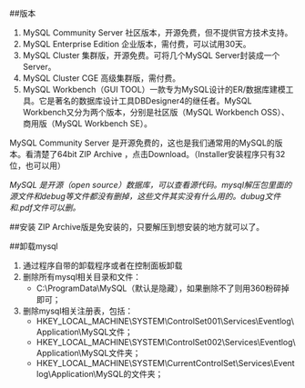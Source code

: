 ##版本
1. MySQL Community Server 社区版本，开源免费，但不提供官方技术支持。
2. MySQL Enterprise Edition 企业版本，需付费，可以试用30天。
3. MySQL Cluster 集群版，开源免费。可将几个MySQL Server封装成一个Server。
4. MySQL Cluster CGE 高级集群版，需付费。
5. MySQL Workbench（GUI TOOL）一款专为MySQL设计的ER/数据库建模工具。它是著名的数据库设计工具DBDesigner4的继任者。MySQL Workbench又分为两个版本，分别是社区版（MySQL Workbench OSS）、商用版（MySQL Workbench SE）。

MySQL Community Server 是开源免费的，这也是我们通常用的MySQL的版本。看清楚了64bit ZIP Archive ，点击Download。（Installer安装程序只有32位，也可以用）

*MySQL 是开源（open source）数据库，可以查看源代码。mysql解压包里面的源文件和debug等文件都没有删掉，这些文件其实没有什么用的。dubug文件和.pdf文件可以删。*

##安装
ZIP Archive版是免安装的，只要解压到想安装的地方就可以了。

##卸载mysql
1. 通过程序自带的卸载程序或者在控制面板卸载
2. 删除所有mysql相关目录和文件：
    + C:\ProgramData\MySQL（默认是隐藏），如果删除不了则用360粉碎掉即可；
3. 删除mysql相关注册表，包括：
    + HKEY_LOCAL_MACHINE\SYSTEM\ControlSet001\Services\Eventlog\Application\MySQL文件；
    + HKEY_LOCAL_MACHINE\SYSTEM\ControlSet002\Services\Eventlog\Application\MySQL文件夹；
    + HKEY_LOCAL_MACHINE\SYSTEM\CurrentControlSet\Services\Eventlog\Application\MySQL的文件夹；